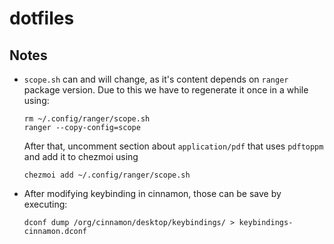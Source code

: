 # dotfiles

## Notes

* `scope.sh` can and will change, as it's content depends on `ranger` package version. Due to this we have to regenerate it once in a while using:
    ```
    rm ~/.config/ranger/scope.sh
    ranger --copy-config=scope
    ```
    After that, uncomment section about `application/pdf` that uses `pdftoppm` and add it to chezmoi using
    ```
    chezmoi add ~/.config/ranger/scope.sh
    ```
* After modifying keybinding in cinnamon, those can be save by executing:
    ```
    dconf dump /org/cinnamon/desktop/keybindings/ > keybindings-cinnamon.dconf
    ```